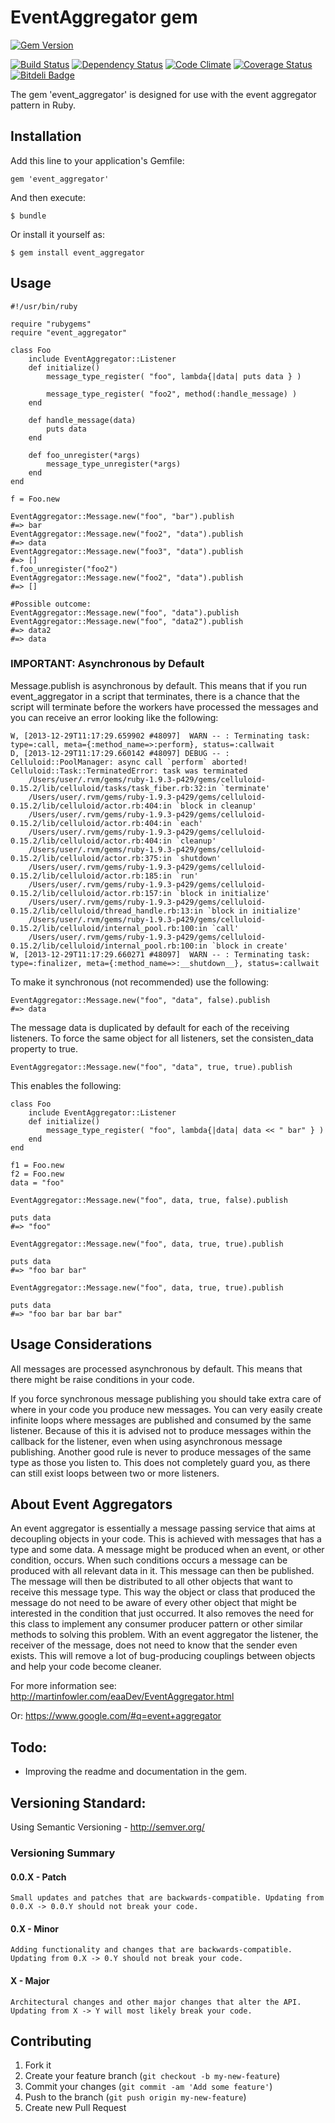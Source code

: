 # EventAggregator gem


[![Gem Version](https://badge.fury.io/rb/event_aggregator.png)][gem]

[![Build Status](https://travis-ci.org/stephan-nordnes-eriksen/event_aggregator.png?branch=master)][travis]
[![Dependency Status](https://gemnasium.com/stephan-nordnes-eriksen/event_aggregator.png)][gemnasium]
[![Code Climate](https://codeclimate.com/github/stephan-nordnes-eriksen/event_aggregator.png)][codeclimate]
[![Coverage Status](https://coveralls.io/repos/stephan-nordnes-eriksen/event_aggregator/badge.png)][coveralls]
[![Bitdeli Badge](https://d2weczhvl823v0.cloudfront.net/stephan-nordnes-eriksen/event_aggregator/trend.png)](https://bitdeli.com/free "Bitdeli Badge")

[gem]: https://rubygems.org/gems/event_aggregator
[travis]: https://travis-ci.org/stephan-nordnes-eriksen/event_aggregator
[gemnasium]: https://gemnasium.com/stephan-nordnes-eriksen/event_aggregator
[codeclimate]: https://codeclimate.com/github/stephan-nordnes-eriksen/event_aggregator
[coveralls]: https://coveralls.io/r/stephan-nordnes-eriksen/event_aggregator


The gem 'event_aggregator' is designed for use with the event aggregator pattern in Ruby.

## Installation

Add this line to your application's Gemfile:

    gem 'event_aggregator'

And then execute:

    $ bundle

Or install it yourself as:

    $ gem install event_aggregator

## Usage

	#!/usr/bin/ruby

	require "rubygems"
	require "event_aggregator"

	class Foo
		include EventAggregator::Listener
		def initialize()
			message_type_register( "foo", lambda{|data| puts data } )

			message_type_register( "foo2", method(:handle_message) )
		end

		def handle_message(data)
			puts data
		end
		
		def foo_unregister(*args)
			message_type_unregister(*args)
		end
	end

	f = Foo.new

	EventAggregator::Message.new("foo", "bar").publish
	#=> bar
	EventAggregator::Message.new("foo2", "data").publish
	#=> data
	EventAggregator::Message.new("foo3", "data").publish
	#=> []
	f.foo_unregister("foo2")
	EventAggregator::Message.new("foo2", "data").publish
	#=> []
	
	#Possible outcome:
	EventAggregator::Message.new("foo", "data").publish
	EventAggregator::Message.new("foo", "data2").publish
	#=> data2
	#=> data

### IMPORTANT: Asynchronous by Default
Message.publish is asynchronous by default. This means that if you run event_aggregator in a script that terminates, there is a chance that the script will terminate before the workers have processed the messages and you can receive an error looking like the following: 
	
	W, [2013-12-29T11:17:29.659902 #48097]  WARN -- : Terminating task: type=:call, meta={:method_name=>:perform}, status=:callwait
	D, [2013-12-29T11:17:29.660142 #48097] DEBUG -- : Celluloid::PoolManager: async call `perform` aborted!
	Celluloid::Task::TerminatedError: task was terminated
		/Users/user/.rvm/gems/ruby-1.9.3-p429/gems/celluloid-0.15.2/lib/celluloid/tasks/task_fiber.rb:32:in `terminate'
		/Users/user/.rvm/gems/ruby-1.9.3-p429/gems/celluloid-0.15.2/lib/celluloid/actor.rb:404:in `block in cleanup'
		/Users/user/.rvm/gems/ruby-1.9.3-p429/gems/celluloid-0.15.2/lib/celluloid/actor.rb:404:in `each'
		/Users/user/.rvm/gems/ruby-1.9.3-p429/gems/celluloid-0.15.2/lib/celluloid/actor.rb:404:in `cleanup'
		/Users/user/.rvm/gems/ruby-1.9.3-p429/gems/celluloid-0.15.2/lib/celluloid/actor.rb:375:in `shutdown'
		/Users/user/.rvm/gems/ruby-1.9.3-p429/gems/celluloid-0.15.2/lib/celluloid/actor.rb:185:in `run'
		/Users/user/.rvm/gems/ruby-1.9.3-p429/gems/celluloid-0.15.2/lib/celluloid/actor.rb:157:in `block in initialize'
		/Users/user/.rvm/gems/ruby-1.9.3-p429/gems/celluloid-0.15.2/lib/celluloid/thread_handle.rb:13:in `block in initialize'
		/Users/user/.rvm/gems/ruby-1.9.3-p429/gems/celluloid-0.15.2/lib/celluloid/internal_pool.rb:100:in `call'
		/Users/user/.rvm/gems/ruby-1.9.3-p429/gems/celluloid-0.15.2/lib/celluloid/internal_pool.rb:100:in `block in create'
	W, [2013-12-29T11:17:29.660271 #48097]  WARN -- : Terminating task: type=:finalizer, meta={:method_name=>:__shutdown__}, status=:callwait

To make it synchronous (not recommended) use the following:

	EventAggregator::Message.new("foo", "data", false).publish
	#=> data

The message data is duplicated by default for each of the receiving listeners. To force the same object for all listeners, set the consisten_data property to true.

	EventAggregator::Message.new("foo", "data", true, true).publish
	
This enables the following:

	class Foo
		include EventAggregator::Listener
		def initialize()
			message_type_register( "foo", lambda{|data| data << " bar" } )
		end
	end

	f1 = Foo.new
	f2 = Foo.new
	data = "foo"
	
	EventAggregator::Message.new("foo", data, true, false).publish

	puts data 
	#=> "foo"

	EventAggregator::Message.new("foo", data, true, true).publish
	
	puts data
	#=> "foo bar bar"

	EventAggregator::Message.new("foo", data, true, true).publish
	
	puts data
	#=> "foo bar bar bar bar"



## Usage Considerations
All messages are processed asynchronous by default. This means that there might be raise conditions in your code. 

If you force synchronous message publishing you should take extra care of where in your code you produce new messages. You can very easily create infinite loops where messages are published and consumed by the same listener. Because of this it is advised not to produce messages within the callback for the listener, even when using asynchronous message publishing. Another good rule is never to produce messages of the same type as those you listen to. This does not completely guard you, as there can still exist loops between two or more listeners.

## About Event Aggregators
An event aggregator is essentially a message passing service that aims at decoupling objects in your code. This is achieved with messages that has a type and some data. A message might be produced when an event, or other condition, occurs. When such conditions occurs a message can be produced with all relevant data in it. This message can then be published. The message will then be distributed to all other objects that want to receive this message type. This way the object or class that produced the message do not need to be aware of every other object that might be interested in the condition that just occurred. It also removes the need for this class to implement any consumer producer pattern or other similar methods to solving this problem. With an event aggregator the listener, the receiver of the message, does not need to know that the sender even exists. This will remove a lot of bug-producing couplings between objects and help your code become cleaner.

For more information see: http://martinfowler.com/eaaDev/EventAggregator.html 

Or: https://www.google.com/#q=event+aggregator

## Todo:
 - Improving the readme and documentation in the gem.

## Versioning Standard:
Using Semantic Versioning - http://semver.org/
### Versioning Summary

#### 0.0.X - Patch
	Small updates and patches that are backwards-compatible. Updating from 0.0.X -> 0.0.Y should not break your code.
#### 0.X - Minor
	Adding functionality and changes that are backwards-compatible. Updating from 0.X -> 0.Y should not break your code.
#### X - Major
	Architectural changes and other major changes that alter the API. Updating from X -> Y will most likely break your code.
## Contributing

1. Fork it
2. Create your feature branch (`git checkout -b my-new-feature`)
3. Commit your changes (`git commit -am 'Add some feature'`)
4. Push to the branch (`git push origin my-new-feature`)
5. Create new Pull Request
